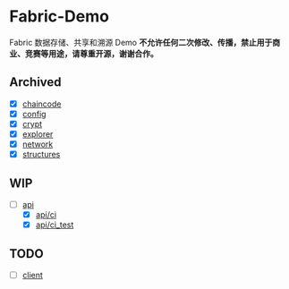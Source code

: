 # Fabric-Demo

Fabric 数据存储、共享和溯源 Demo
**不允许任何二次修改、传播，禁止用于商业、竞赛等用途，请尊重开源，谢谢合作。**

## Archived
- [x] [chaincode](./chaincode)
- [x] [config](./config)
- [x] [crypt](./crypt)
- [x] [explorer](./explorer)
- [x] [network](./network)
- [x] [structures](./structures)

## WIP

- [ ] [api](./api)
  - [x] [api/ci](./api/ci) 
  - [x] [api/ci_test](./api/ci_test) 

## TODO

- [ ] [client](./client)
